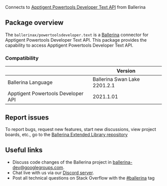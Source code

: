 Connects to [Apptigent Powertools Developer Text API](https://portal.apptigent.com/node/612) from Ballerina

## Package overview
The `ballerinax/powertoolsdeveloper.text` is a [Ballerina](https://ballerina.io/) connector for Apptigent Powertools Developer Text API.
This package provides the capability to access Apptigent Powertools Developer Text API.

### Compatibility
|                                     | Version                         |
|-------------------------------------|---------------------------------|
| Ballerina Language                  | Ballerina Swan Lake 2201.2.1      | 
| Apptigent Powertools Developer API  | 2021.1.01                       |

## Report issues
To report bugs, request new features, start new discussions, view project boards, etc., go to the [Ballerina Extended Library repository](https://github.com/ballerina-platform/ballerina-extended-library)

## Useful links
- Discuss code changes of the Ballerina project in [ballerina-dev@googlegroups.com](mailto:ballerina-dev@googlegroups.com).
- Chat live with us via our [Discord server](https://discord.gg/ballerinalang).
- Post all technical questions on Stack Overflow with the [#ballerina](https://stackoverflow.com/questions/tagged/ballerina) tag
